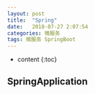 ```yaml
---
layout: post
title:  "Spring"
date:   2018-07-27 2:07:54
categories: 微服务
tags: 微服务 SpringBoot
---
```




* content
  {:toc}

## SpringApplication

